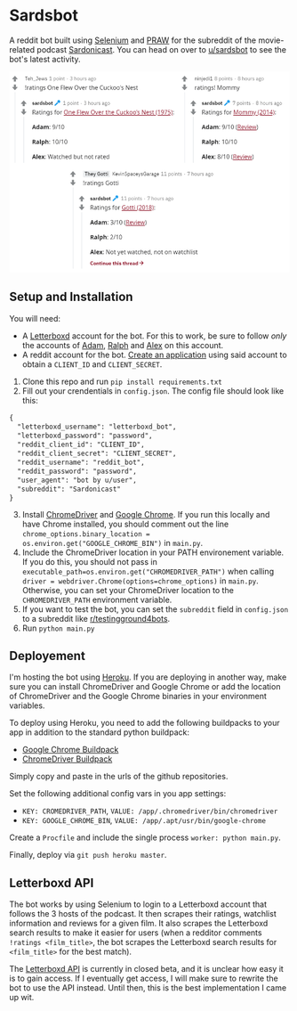 # Sardsbot

A reddit bot built using [Selenium](https://selenium-python.readthedocs.io/) and [PRAW](https://praw.readthedocs.io/en/latest/) for the subreddit of the movie-related podcast [Sardonicast](https://sardonicast.fireside.fm/). You can head on over to [u/sardsbot](https://www.reddit.com/user/sardsbot/) to see the bot's latest activity.

<p align="center">
 <img src="/screenshot.png" width="700"/>
</p>

## Setup and Installation

You will need:

- A [Letterboxd](https://letterboxd.com/) account for the bot. For this to work, be sure to follow *only* the accounts of [Adam](https://letterboxd.com/ymsunofficial/), [Ralph](https://letterboxd.com/ralfmakesmovies/) and [Alex](https://letterboxd.com/ihe/) on this account.
- A reddit account for the bot. [Create an application](https://github.com/reddit-archive/reddit/wiki/OAuth2-Quick-Start-Example#first-steps) using said account to obtain a `CLIENT_ID` and `CLIENT_SECRET`.

1. Clone this repo and run `pip install requirements.txt`
2. Fill out your crendentials in `config.json`. The config file should look like this:
```
{
  "letterboxd_username": "letterboxd_bot",
  "letterboxd_password": "password",
  "reddit_client_id": "CLIENT_ID",
  "reddit_client_secret": "CLIENT_SECRET",
  "reddit_username": "reddit_bot",
  "reddit_password": "password",
  "user_agent": "bot by u/user",
  "subreddit": "Sardonicast"
}
```
3. Install [ChromeDriver](https://chromedriver.chromium.org/) and [Google Chrome](https://www.google.com/intl/en_ca/chrome/). If you run this locally and have Chrome installed, you should comment out the line `chrome_options.binary_location = os.environ.get("GOOGLE_CHROME_BIN")` in `main.py`.
4. Include the ChromeDriver location in your PATH environement variable. If you do this, you should not pass in `executable_path=os.environ.get("CHROMEDRIVER_PATH")` when calling `driver = webdriver.Chrome(options=chrome_options)` in `main.py`. Otherwise, you can set your ChromeDriver location to the `CHROMEDRIVER_PATH` environment variable.
5. If you want to test the bot, you can set the `subreddit` field in `config.json` to a subreddit like [r/testingground4bots](https://www.reddit.com/r/testingground4bots/).
6. Run `python main.py`

## Deployement

I'm hosting the bot using [Heroku](https://www.heroku.com/). If you are deploying in another way, make sure you can install ChromeDriver and Google Chrome or add the location of ChromeDriver and the Google Chrome binaries in your environment variables.

To deploy using Heroku, you need to add the following buildpacks to your app in addition to the standard python buildpack:
- [Google Chrome Buildpack](https://github.com/heroku/heroku-buildpack-google-chrome)
- [ChromeDriver Buildpack](https://github.com/heroku/heroku-buildpack-chromedriver)

Simply copy and paste in the urls of the github repositories.

Set the following additional config vars in you app settings:
- `KEY: CROMEDRIVER_PATH`, `VALUE: /app/.chromedriver/bin/chromedriver`
- `KEY: GOOGLE_CHROME_BIN`, `VALUE: /app/.apt/usr/bin/google-chrome`

Create a `Procfile` and include the single process `worker: python main.py`.

Finally, deploy via `git push heroku master`.

## Letterboxd API

The bot works by using Selenium to login to a Letterboxd account that follows the 3 hosts of the podcast. It then scrapes their ratings, watchlist information and reviews for a given film. It also scrapes the Letterboxd search results to make it easier for users (when a redditor comments `!ratings <film_title>`, the bot scrapes the Letterboxd search results for `<film_title>` for the best match).

The [Letterboxd API](http://api-docs.letterboxd.com/) is currently in closed beta, and it is unclear how easy it is to gain access. If I eventually get access, I will make sure to rewrite the bot to use the API instead. Until then, this is the best implementation I came up wit.
